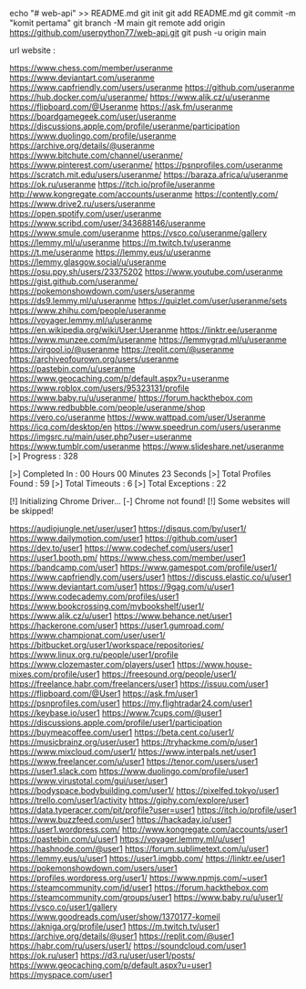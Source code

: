 echo "# web-api" >> README.md 
git init 
git add README.md 
git commit -m "komit pertama" 
git branch -M main 
git remote add origin https://github.com/userpython77/web-api.git
 git push -u origin main

 url website :

https://www.chess.com/member/useranme
https://www.deviantart.com/useranme
https://www.capfriendly.com/users/useranme
https://github.com/useranme
https://hub.docker.com/u/useranme/
https://www.alik.cz/u/useranme
https://flipboard.com/@Useranme
https://ask.fm/useranme
https://boardgamegeek.com/user/useranme
https://discussions.apple.com/profile/useranme/participation
https://www.duolingo.com/profile/useranme
https://archive.org/details/@useranme
https://www.bitchute.com/channel/useranme/
https://www.pinterest.com/useranme/
https://psnprofiles.com/useranme
https://scratch.mit.edu/users/useranme/
https://baraza.africa/u/useranme
https://ok.ru/useranme
https://itch.io/profile/useranme
http://www.kongregate.com/accounts/useranme
https://contently.com/
https://www.drive2.ru/users/useranme
https://open.spotify.com/user/useranme
https://www.scribd.com/user/343688146/useranme
https://www.smule.com/useranme
https://vsco.co/useranme/gallery
https://lemmy.ml/u/useranme
https://m.twitch.tv/useranme
https://t.me/useranme
https://lemmy.eus/u/useranme
https://lemmy.glasgow.social/u/useranme
https://osu.ppy.sh/users/23375202
https://www.youtube.com/useranme
https://gist.github.com/useranme/
https://pokemonshowdown.com/users/useranme
https://ds9.lemmy.ml/u/useranme
https://quizlet.com/user/useranme/sets
https://www.zhihu.com/people/useranme
https://voyager.lemmy.ml/u/useranme
https://en.wikipedia.org/wiki/User:Useranme
https://linktr.ee/useranme
https://www.munzee.com/m/useranme
https://lemmygrad.ml/u/useranme
https://virgool.io/@useranme
https://replit.com/@useranme
https://archiveofourown.org/users/useranme
https://pastebin.com/u/useranme
https://www.geocaching.com/p/default.aspx?u=useranme
https://www.roblox.com/users/95323131/profile
https://www.baby.ru/u/useranme/
https://forum.hackthebox.com
https://www.redbubble.com/people/useranme/shop
https://vero.co/useranme
https://www.wattpad.com/user/Useranme
https://icq.com/desktop/en
https://www.speedrun.com/users/useranme
https://imgsrc.ru/main/user.php?user=useranme
https://www.tumblr.com/useranme
https://www.slideshare.net/useranme
[>] Progress : 328

[>] Completed In         : 00 Hours 00 Minutes 23 Seconds
[>] Total Profiles Found : 59
[>] Total Timeouts       : 6
[>] Total Exceptions     : 22

[!] Initializing Chrome Driver...
[-] Chrome not found!
[!] Some websites will be skipped!

https://audiojungle.net/user/user1
https://disqus.com/by/user1/
https://www.dailymotion.com/user1
https://github.com/user1
https://dev.to/user1
https://www.codechef.com/users/user1
https://user1.booth.pm/
https://www.chess.com/member/user1
https://bandcamp.com/user1
https://www.gamespot.com/profile/user1/
https://www.capfriendly.com/users/user1
https://discuss.elastic.co/u/user1
https://www.deviantart.com/user1
https://9gag.com/u/user1
https://www.codecademy.com/profiles/user1
https://www.bookcrossing.com/mybookshelf/user1/
https://www.alik.cz/u/user1
https://www.behance.net/user1
https://hackerone.com/user1
https://user1.gumroad.com/
https://www.championat.com/user/user1/
https://bitbucket.org/user1/workspace/repositories/
https://www.linux.org.ru/people/user1/profile
https://www.clozemaster.com/players/user1
https://www.house-mixes.com/profile/user1
https://freesound.org/people/user1/
https://freelance.habr.com/freelancers/user1
https://issuu.com/user1
https://flipboard.com/@User1
https://ask.fm/user1
https://psnprofiles.com/user1
https://my.flightradar24.com/user1
https://keybase.io/user1
https://www.7cups.com/@user1
https://discussions.apple.com/profile/user1/participation
https://buymeacoffee.com/user1
https://beta.cent.co/user1/
https://musicbrainz.org/user/user1
https://tryhackme.com/p/user1
https://www.mixcloud.com/user1/
https://www.interpals.net/user1
https://www.freelancer.com/u/user1
https://tenor.com/users/user1
https://user1.slack.com
https://www.duolingo.com/profile/user1
https://www.virustotal.com/gui/user/user1
https://bodyspace.bodybuilding.com/user1/
https://pixelfed.tokyo/user1
https://trello.com/user1/activity
https://giphy.com/explore/user1
https://data.typeracer.com/pit/profile?user=user1
https://itch.io/profile/user1
https://www.buzzfeed.com/user1
https://hackaday.io/user1
https://user1.wordpress.com/
http://www.kongregate.com/accounts/user1
https://pastebin.com/u/user1
https://voyager.lemmy.ml/u/user1
https://hashnode.com/@user1
https://forum.sublimetext.com/u/user1
https://lemmy.eus/u/user1
https://user1.imgbb.com/
https://linktr.ee/user1
https://pokemonshowdown.com/users/user1
https://profiles.wordpress.org/user1/
https://www.npmjs.com/~user1
https://steamcommunity.com/id/user1
https://forum.hackthebox.com
https://steamcommunity.com/groups/user1
https://www.baby.ru/u/user1/
https://vsco.co/user1/gallery
https://www.goodreads.com/user/show/1370177-komeil
https://akniga.org/profile/user1
https://m.twitch.tv/user1
https://archive.org/details/@user1
https://replit.com/@user1
https://habr.com/ru/users/user1/
https://soundcloud.com/user1
https://ok.ru/user1
https://d3.ru/user/user1/posts/
https://www.geocaching.com/p/default.aspx?u=user1
https://myspace.com/user1

